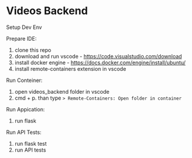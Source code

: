 # Videos Backend

Setup Dev Env

Prepare IDE:
1) clone this repo
2) download and run vscode - https://code.visualstudio.com/download
3) install docker engine - https://docs.docker.com/engine/install/ubuntu/
4) install remote-containers extension in vscode

Run Conteiner:
1) open videos_backend folder in vscode
2) cmd + p. than type `> Remote-Containers: Open folder in container`

Run Appication:
1) run flask

Run API Tests:
1) run flask test
2) run API tests
